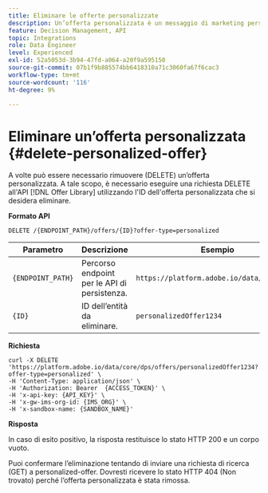 ```yaml
---
title: Eliminare le offerte personalizzate
description: Un’offerta personalizzata è un messaggio di marketing personalizzabile basato su regole e vincoli di idoneità.
feature: Decision Management, API
topic: Integrations
role: Data Engineer
level: Experienced
exl-id: 52a5053d-3b94-47fd-a064-a20f9a595150
source-git-commit: 07b1f9b885574bb6418310a71c3060fa67f6cac3
workflow-type: tm+mt
source-wordcount: '116'
ht-degree: 9%

---
```


# Eliminare un’offerta personalizzata {#delete-personalized-offer}

A volte può essere necessario rimuovere (DELETE) un’offerta personalizzata. A tale scopo, è necessario eseguire una richiesta DELETE all&#39;API [!DNL Offer Library] utilizzando l&#39;ID dell&#39;offerta personalizzata che si desidera eliminare.

**Formato API**

```http
DELETE /{ENDPOINT_PATH}/offers/{ID}?offer-type=personalized
```

| Parametro | Descrizione | Esempio |
| --------- | ----------- | ------- |
| `{ENDPOINT_PATH}` | Percorso endpoint per le API di persistenza. | `https://platform.adobe.io/data/core/dps/` |
| `{ID}` | ID dell’entità da eliminare. | `personalizedOffer1234` |

**Richiesta**

```shell
curl -X DELETE 'https://platform.adobe.io/data/core/dps/offers/personalizedOffer1234?offer-type=personalized' \
-H 'Content-Type: application/json' \
-H 'Authorization: Bearer  {ACCESS_TOKEN}' \
-H 'x-api-key: {API_KEY}' \
-H 'x-gw-ims-org-id: {IMS_ORG}' \
-H 'x-sandbox-name: {SANDBOX_NAME}'
```

**Risposta**

In caso di esito positivo, la risposta restituisce lo stato HTTP 200 e un corpo vuoto.

Puoi confermare l’eliminazione tentando di inviare una richiesta di ricerca (GET) a personalized-offer. Dovresti ricevere lo stato HTTP 404 (Non trovato) perché l’offerta personalizzata è stata rimossa.
